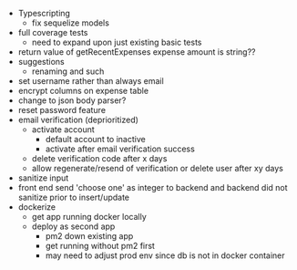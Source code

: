 - Typescripting
  - fix sequelize models
- full coverage tests
  - need to expand upon just existing basic tests
- return value of getRecentExpenses expense amount is string??
- suggestions
  - renaming and such
- set username rather than always email
- encrypt columns on expense table
- change to json body parser?
- reset password feature
- email verification (deprioritized)
  - activate account
    - default account to inactive
    - activate after email verification success
  - delete verification code after x days
  - allow regenerate/resend of verification or delete user after xy days
- sanitize input
- front end send 'choose one' as integer to backend and backend did not sanitize prior to insert/update
- dockerize
  - get app running docker locally
  - deploy as second app
    - pm2 down existing app
    - get running without pm2 first
    - may need to adjust prod env since db is not in docker container
